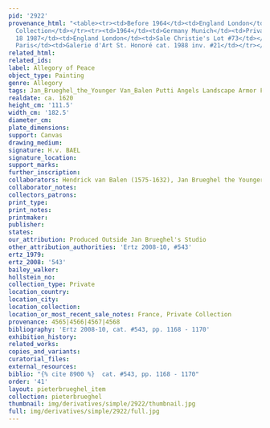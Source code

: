 ```yaml
---
pid: '2922'
provenance_html: "<table><tr><td>Before 1964</td><td>England London</td><td>Private
  Collection</td></tr><tr><td>1964</td><td>Germany Munich</td><td>Private Collection</td></tr><tr><td>Dec
  18 1987</td><td>England London</td><td>Sale Christie's Lot #73</td></tr><tr><td>1988</td><td>France
  Paris</td><td>Galerie d'Art St. Honoré cat. 1988 inv. #21</td></tr></table>"
related_html: 
related_ids: 
label: Allegory of Peace
object_type: Painting
genre: Allegory
tags: Jan_Brueghel_the_Younger Van_Balen Putti Angels Landscape Armor Flowers Fruit
realdate: ca. 1620
height_cm: '111.5'
width_cm: '182.5'
diameter_cm: 
plate_dimensions: 
support: Canvas
drawing_medium: 
signature: H.v. BAEL
signature_location: 
support_marks: 
further_inscription: 
collaborators: Hendrick van Balen (1575-1632), Jan Brueghel the Younger (1601-1678)
collaborator_notes: 
collectors_patrons: 
print_type: 
print_notes: 
printmaker: 
publisher: 
states: 
our_attribution: Produced Outside Jan Brueghel's Studio
other_attribution_authorities: 'Ertz 2008-10, #543'
ertz_1979: 
ertz_2008: '543'
bailey_walker: 
hollstein_no: 
collection_type: Private
location_country: 
location_city: 
location_collection: 
location_or_most_recent_sale_notes: France, Private Collection
provenance: 4565|4566|4567|4568
bibliography: 'Ertz 2008-10, cat. #543, pp. 1168 - 1170'
exhibition_history: 
related_works: 
copies_and_variants: 
curatorial_files: 
external_resources: 
biblio: "{% cite 8900 %}  cat. #543, pp. 1168 - 1170"
order: '41'
layout: pieterbrueghel_item
collection: pieterbrueghel
thumbnail: img/derivatives/simple/2922/thumbnail.jpg
full: img/derivatives/simple/2922/full.jpg
---
```

